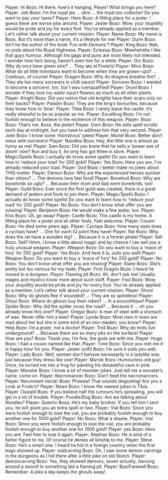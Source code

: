 Player: Hi
Bozo: Hi there, how’s it hanging, Player! What brings you here?
Player: Job
Bozo: I’m the royal jes … uhm … the royal tax-collector! Do you want to pay your taxes?
Player: Here
Bozo: A fitting place for a jester. I guess there are worse jobs around.
Player: Jester
Bozo: Wow, your stupidity would be pride and joy for every fool. You’ve already applied as a member. Let’s rather talk about your current mission.
Player: Name
Bozo: My name is Bozo. But it’s more than a name, it’s a lifestyle for me!
Player: Durin
Bozo: Isn’t he the author of the book ‘Fun with Demons’?
Player: King
Bozo: Nah, no jests about His Royal Highness.
Player: Eclesius
Bozo: Mwehehehe I like that guys humour. Although his gags and puns are most likely not intended. I wonder how he’s doing, haven’t seen him for a while.
Player: Orc
Bozo: Why do orcs have green skin? … They ate at Frodo’s!
Player: Mino
Bozo: What do all little minotaurs want to become when they are grown-ups? … Cowboys, of course!
Player: Dragon
Bozo: Why do dragons breathe fire? … They ate too many sorcerers in chilli sauce!
Player: Sorcerer
Bozo: I wanted to become a sorcerer, too, but I was overqualified!
Player: Druid
Bozo: I wonder if they love my water squirt flowers as much as all other plants.
Player: Knight
Bozo: Did you notice that old knights have their scars only on their backs?
Player: Paladin
Bozo: They are the king’s favourites, because they know how to ‘bow’.
Player: Tibia
Bozo: I rarely leave the castle. It’s really stressful to be as popular as me.
Player: Excalibug
Bozo: I’m not foolish enough to believe in the existence of this weapon.
Player: Bozo
Bozo: That’s me: Bozo, the jester!
Player: Gorn
Bozo: He sells spell scrolls each day at midnight, but you have to address him that very second.
Player: Joke
Bozo: I know some ‘monstrous’ jokes!
Player: Muriel
Bozo: Better don’t mess with sorcerers!
Player: Noodles
Bozo: Hey, the little one is almost as funny as me!
Player: Sam
Bozo: Did you know that he sells a ‘power axe of doom’ now? Run and buy it, he only has got three in store.
Player: Magic/Spells
Bozo: I actually do know some spells! Do you want to learn how to ‘reduce your load’ for 200 gold?
Player: Yes
Bozo: Here you are, I’ve already reduced your load.
Player: God
Bozo: I better make no jokes about THIS matter.
Player: Demon
Bozo: Why are the experienced heroes quicker than others? … The demons love fast food!
Player: Bonelord
Bozo: Why are bonelords so ugly? … Because their mom and dad were bonelords, too!
Player: Guild
Bozo: Ever since the first guild was created, there is a great demand of jesters and fools to join them.
Player: Magic/Spells
Bozo: I actually do know some spells! Do you want to learn how to ‘reduce your load’ for 200 gold?
Player: No
Bozo: You don’t know what offer you are missing!
Player: Benjamin
Bozo: He would make a fine jester, too.
Player: Kiss
Bozo: Uh, go away!
Player: Castle
Bozo: This castle is my home. A fitting place for a jester and all other fools. Feel welcome.
Player: Cousin
Bozo: He died some years ago.
Player: Cyclops
Bozo: How many eyes does a cyclops have? … One for each IQ point they have!
Player: Rat
Bozo: Why does the rat have a wooden leg? … Because it is a former pirate!
Player: Sell
Bozo: Sell? Hmm, I know a little about magic and by chance I can sell you a truly unusual weapon.
Player: Weapon
Bozo: Do you want to buy a ‘mace of fury’ for 250 gold?
Player: Yes
Bozo: And here it is, suits you well!
Player: Weapon
Bozo: Do you want to buy a ‘mace of fury’ for 250 gold?
Player: No
Bozo: You don’t know what offer you are missing!
Player: Elane
Bozo: She’s pretty but too serious for my taste.
Player: First Dragon
Bozo: I heard he moved to a dungeon.
Player: Flaming pit
Bozo: Ah, don’t ask me! Usually mages and mystics know more about such stuff.
Player: Fool
Bozo: Wow, your stupidity would be pride and joy for every fool. You’ve already applied as a member. Let’s rather talk about your current mission.
Player: Ghost
Bozo: Why do ghosts flee if wounded? … They are so spineless!
Player: Ghoul
Bozo: Where do ghouls buy their robes? … In a boooohtique!
Player: Spider
Bozo: Why did the spider cross the road? … Because it … oh you already know this one!?
Player: Gregor
Bozo: A man of steel with a stomach of wax. Never offer him a beer!
Player: Lynda
Bozo: Most men in town are mad about her but she is some kind of an iron maiden, you know?
Player: Help
Bozo: I’m a jester, not a doctor!
Player: Troll
Bozo: Why do trolls live underground? … Because there are so many pks on the surface!
Player: How are you?
Bozo: Thank you, I’m fine, the gods are with me.
Player: Hugo
Bozo: I had a cousin named like that.
Player: Time
Bozo: Since you met me it is happy hour for you.
Player: Jester outfit
Bozo: I’m sure it suits you well.
Player: Lady
Bozo: Well, women don’t behave necessarily in a ladylike way just because they dress like one!
Player: Marvik
Bozo: Humourless old guy! Once, he turned me into a frog for painting his distasteful cave in pink.
Player: Monster
Bozo: I know a lot of monster jokes. Just tell me a monster’s name, come on.
Player: Necromancer
Bozo: Don’t feed the necromancers.
Player: Necromant nectar
Bozo: Pheeew! That sounds disgusting! Are you a cook at Frodo’s?
Player: News
Bozo: I know the newest jokes in Tibia.
Player: Oswald
Bozo: If you believe half the rumours he’s spreading, you will get in a lot of trouble.
Player: Poodle/Dog
Bozo: Are we talking about Noodles?
Player: Quentin
Bozo: He’s my baby brother. If you tell him I sent you, he will grant you an extra spell or two.
Player: Vial
Bozo: Since you were foolish enough to lose the vial, you are probably foolish enough to buy another one for 1000 gold?
Player: No
Bozo: What a shame.
Player: Vial
Bozo: Since you were foolish enough to lose the vial, you are probably foolish enough to buy another one for 1000 gold?
Player: yes
Bozo: Here you are. Feel free to lose it again.
Player: Stephan
Bozo: He is kind of a father figure to me. Of course he denies all kinship to me.
Player: Steve
Bozo: He’s a smart one. I heard he hid in a foreign country when the first bugs showed up.
Player: wallcarving
Bozo: Oh, I saw some demon carvings in the dungeons as I hid there after a little joke on old Stutch.
Player: demoncarving
Bozo: Yes, they showed demons, seven actually, dancing around a sword! In something like a flaming pit.
Player: Bye/Farewell
Bozo: Remember: A joke a day keeps the ghouls away!
